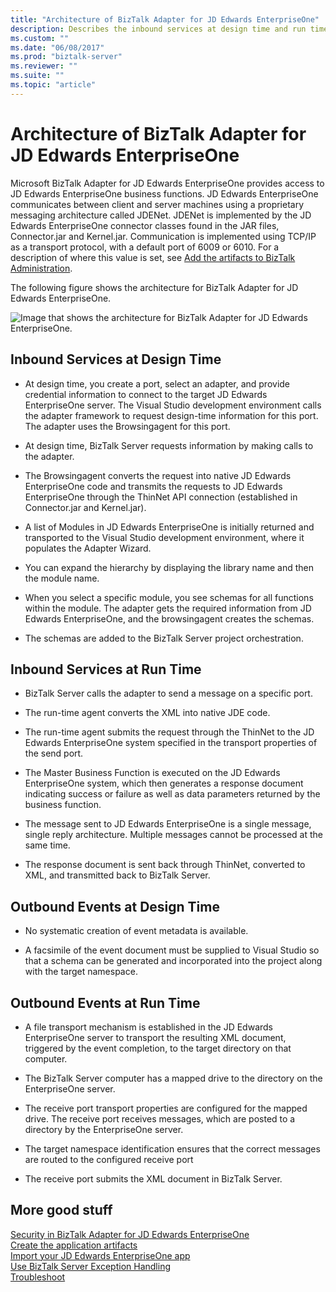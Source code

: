 ```yaml
---
title: "Architecture of BizTalk Adapter for JD Edwards EnterpriseOne"
description: Describes the inbound services at design time and run time, and outbound events at design time and run time in the JD Edwards EnterpriseOne adapter in BizTalk
ms.custom: ""
ms.date: "06/08/2017"
ms.prod: "biztalk-server"
ms.reviewer: ""
ms.suite: ""
ms.topic: "article"
---
```

# Architecture of BizTalk Adapter for JD Edwards EnterpriseOne
Microsoft BizTalk Adapter for JD Edwards EnterpriseOne provides access to JD Edwards EnterpriseOne business functions. JD Edwards EnterpriseOne communicates between client and server machines using a proprietary messaging architecture called JDENet. JDENet is implemented by the JD Edwards EnterpriseOne connector classes found in the JAR files, Connector.jar and Kernel.jar. Communication is implemented using TCP/IP as a transport protocol, with a default port of 6009 or 6010. For a description of where this value is set, see [Add the artifacts to BizTalk Administration](../core/adding-biztalk-adapter-for-jd-edwards-oneworld.md).  
  
 The following figure shows the architecture for BizTalk Adapter for JD Edwards EnterpriseOne.  
  
 ![Image that shows the architecture for BizTalk Adapter for JD Edwards EnterpriseOne.](../core/media/jd-enterpriseone-arch.gif "JD_EnterpriseOne_arch")  
  
## Inbound Services at Design Time  
  
-   At design time, you create a port, select an adapter, and provide credential information to connect to the target JD Edwards EnterpriseOne server. The Visual Studio development environment calls the adapter framework to request design-time information for this port. The adapter uses the Browsingagent for this port.  
  
-   At design time, BizTalk Server requests information by making calls to the adapter.  
  
-   The Browsingagent converts the request into native JD Edwards EnterpriseOne code and transmits the requests to JD Edwards EnterpriseOne through the ThinNet API connection (established in Connector.jar and Kernel.jar).  
  
-   A list of Modules in JD Edwards EnterpriseOne is initially returned and transported to the Visual Studio development environment, where it populates the Adapter Wizard.  
  
-   You can expand the hierarchy by displaying the library name and then the module name.  
  
-   When you select a specific module, you see schemas for all functions within the module. The adapter gets the required information from JD Edwards EnterpriseOne, and the browsingagent creates the schemas.  
  
-   The schemas are added to the BizTalk Server project orchestration.  
  
## Inbound Services at Run Time  
  
-   BizTalk Server calls the adapter to send a message on a specific port.  
  
-   The run-time agent converts the XML into native JDE code.  
  
-   The run-time agent submits the request through the ThinNet to the JD Edwards EnterpriseOne system specified in the transport properties of the send port.  
  
-   The Master Business Function is executed on the JD Edwards EnterpriseOne system, which then generates a response document indicating success or failure as well as data parameters returned by the business function.  
  
-   The message sent to JD Edwards EnterpriseOne is a single message, single reply architecture. Multiple messages cannot be processed at the same time.  
  
-   The response document is sent back through ThinNet, converted to XML, and transmitted back to BizTalk Server.  
  
## Outbound Events at Design Time  
  
-   No systematic creation of event metadata is available.  
  
-   A facsimile of the event document must be supplied to Visual Studio so that a schema can be generated and incorporated into the project along with the target namespace.  
  
## Outbound Events at Run Time  
  
-   A file transport mechanism is established in the JD Edwards EnterpriseOne server to transport the resulting XML document, triggered by the event completion, to the target directory on that computer.  
  
-   The BizTalk Server computer has a mapped drive to the directory on the EnterpriseOne server.  
  
-   The receive port transport properties are configured for the mapped drive. The receive port receives messages, which are posted to a directory by the EnterpriseOne server.  
  
-   The target namespace identification ensures that the correct messages are routed to the configured receive port  
  
-   The receive port submits the XML document in BizTalk Server.  
  
## More good stuff
[Security in BizTalk Adapter for JD Edwards EnterpriseOne](../core/security-in-biztalk-adapter-for-jd-edwards-enterpriseone.md)  
[Create the application artifacts](../core/developing-applications2.md)  
[Import your JD Edwards EnterpriseOne app](../core/deploying-biztalk-adapter-for-jd-edwards-enterpriseone.md)  
[Use BizTalk Server Exception Handling](../core/using-biztalk-server-exception-handling3.md)  
[Troubleshoot](../core/troubleshooting-jd-edwards-enterpriseone.md)  
